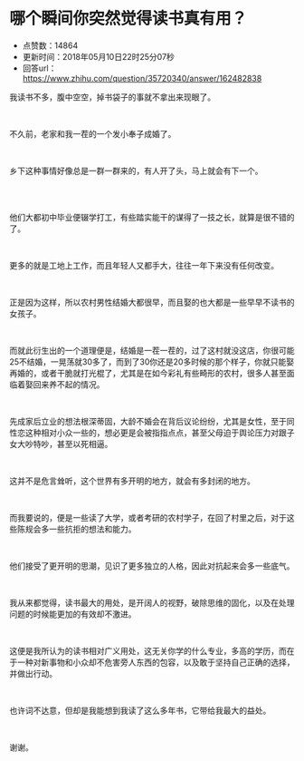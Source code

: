 # 哪个瞬间你突然觉得读书真有用？
- 点赞数：14864
- 更新时间：2018年05月10日22时25分07秒
- 回答url：https://www.zhihu.com/question/35720340/answer/162482838
<body>
 <p data-pid="psfKPLuP">我读书不多，腹中空空，掉书袋子的事就不拿出来现眼了。</p>
 <br>
 <p data-pid="J6_qlcpO">不久前，老家和我一茬的一个发小奉子成婚了。</p>
 <br>
 <p data-pid="pxJ9Ahmr">乡下这种事情好像总是一群一群来的，有人开了头，马上就会有下一个。</p>
 <br>
 <br>
 <p data-pid="tzyaaKrz">他们大都初中毕业便辍学打工，有些踏实能干的谋得了一技之长，就算是很不错的了。</p>
 <br>
 <p data-pid="p93ooTdP">更多的就是工地上工作，而且年轻人又都手大，往往一年下来没有任何改变。</p>
 <br>
 <p data-pid="fgpnd4PR">正是因为这样，所以农村男性结婚大都很早，而且娶的也大都是一些早早不读书的女孩子。</p>
 <br>
 <p data-pid="pka4gjpw">而就此衍生出的一个道理便是，结婚是一茬一茬的，过了这村就没这店，你很可能25不结婚，一晃荡就30多了，而到了30你还是20多时候的那个样子，你就只能娶再婚的，或者干脆就打光棍了，尤其是在如今彩礼有些畸形的农村，很多人甚至面临着娶回来养不起的情况。</p>
 <br>
 <p data-pid="KxFVZoIv">先成家后立业的想法根深蒂固，大龄不婚会在背后议论纷纷，尤其是女性，至于同性恋这种相对小众一些的，想必更是会被指指点点，甚至父母迫于舆论压力对跟子女大吵特吵，甚至以死相逼。</p>
 <br>
 <p data-pid="jna5wz4d">这并不是危言耸听，这个世界有多开明的地方，就会有多封闭的地方。</p>
 <br>
 <p data-pid="7lieaPcy">而我要说的，便是一些读了大学，或者考研的农村学子，在回了村里之后，对于这些陈规会多一些抗拒的想法和能力。</p>
 <br>
 <p data-pid="RF0PDkVr">他们接受了更开明的思潮，见识了更多独立的人格，因此对抗起来会多一些底气。</p>
 <br>
 <p data-pid="9AytkUs-">我从来都觉得，读书最大的用处，是开阔人的视野，破除思维的固化，以及在处理问题的时候能更加的有效却不激进。</p>
 <br>
 <p data-pid="urBCwgH8">这便是我所认为的读书相对广义用处，这无关你学的什么专业，多高的学历，而在于一种对新事物和小众却不危害旁人东西的包容，以及敢于坚持自己正确的选择，并做出行动。</p>
 <br>
 <p data-pid="T7AfWbdY">也许词不达意，但却是我能想到我读了这么多年书，它带给我最大的益处。</p>
 <br>
 <p data-pid="_cGF9m1z">谢谢。</p>
</body>